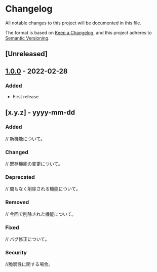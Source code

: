 # Changelog
All notable changes to this project will be documented in this file.

The format is based on [Keep a Changelog](https://keepachangelog.com/en/1.0.0/),
and this project adheres to [Semantic Versioning](https://semver.org/spec/v2.0.0.html).

## [Unreleased]

## [1.0.0] - 2022-02-28
### Added
- First release

## [x.y.z] - yyyy-mm-dd
### Added
// 新機能について。
### Changed
// 既存機能の変更について。
### Deprecated
// 間もなく削除される機能について。
### Removed
// 今回で削除された機能について。
### Fixed
// バグ修正について。
### Security
//脆弱性に関する場合。

[1.0.0]: https://github.com/kawakubox/awsapps-extension/commits/1.0.0
